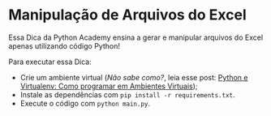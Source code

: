 # Manipulação de Arquivos do Excel 

Essa Dica da Python Academy ensina a gerar e manipular arquivos do Excel apenas utilizando código Python!

Para executar essa Dica:

- Crie um ambiente virtual (_Não sabe como?_, leia esse post: [Python e Virtualenv: Como programar em Ambientes Virtuais](https://pythonacademy.com.br/blog/python-e-virtualenv-como-programar-em-ambientes-virtuais));
- Instale as dependências com `pip install -r requirements.txt`.
- Execute o código com `python main.py`.
